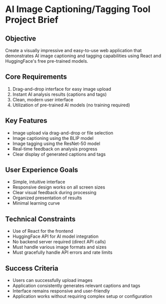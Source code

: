 # AI Image Captioning/Tagging Tool Project Brief

## Objective
Create a visually impressive and easy-to-use web application that demonstrates AI image captioning and tagging capabilities using React and HuggingFace's free pre-trained models.

## Core Requirements
1. Drag-and-drop interface for easy image upload
2. Instant AI analysis results (captions and tags)
3. Clean, modern user interface
4. Utilization of pre-trained AI models (no training required)

## Key Features
- Image upload via drag-and-drop or file selection
- Image captioning using the BLIP model
- Image tagging using the ResNet-50 model
- Real-time feedback on analysis progress
- Clear display of generated captions and tags

## User Experience Goals
- Simple, intuitive interface
- Responsive design works on all screen sizes
- Clear visual feedback during processing
- Organized presentation of results
- Minimal learning curve

## Technical Constraints
- Use of React for the frontend
- HuggingFace API for AI model integration
- No backend server required (direct API calls)
- Must handle various image formats and sizes
- Must gracefully handle API errors and rate limits

## Success Criteria
- Users can successfully upload images
- Application consistently generates relevant captions and tags
- Interface remains responsive and user-friendly
- Application works without requiring complex setup or configuration 